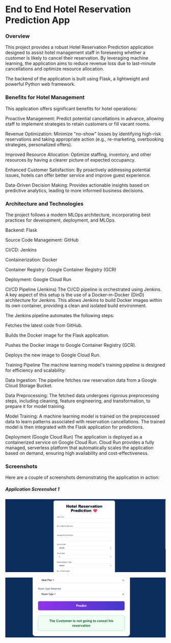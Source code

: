 # End to End Hotel Reservation Prediction App


### Overview

This project provides a robust Hotel Reservation Prediction application designed to assist hotel management staff in foreseeing whether a customer is likely to cancel their reservation. By leveraging machine learning, the application aims to reduce revenue loss due to last-minute cancellations and optimize resource allocation.

The backend of the application is built using Flask, a lightweight and powerful Python web framework.

### Benefits for Hotel Management
This application offers significant benefits for hotel operations:

Proactive Management: Predict potential cancellations in advance, allowing staff to implement strategies to retain customers or fill vacant rooms.

Revenue Optimization: Minimize "no-show" losses by identifying high-risk reservations and taking appropriate action (e.g., re-marketing, overbooking strategies, personalized offers).

Improved Resource Allocation: Optimize staffing, inventory, and other resources by having a clearer picture of expected occupancy.

Enhanced Customer Satisfaction: By proactively addressing potential issues, hotels can offer better service and improve guest experience.

Data-Driven Decision Making: Provides actionable insights based on predictive analytics, leading to more informed business decisions.

### Architecture and Technologies
The project follows a modern MLOps architecture, incorporating best practices for development, deployment, and MLOps.

Backend: Flask

Source Code Management: GitHub

CI/CD: Jenkins

Containerization: Docker

Container Registry: Google Container Registry (GCR)

Deployment: Google Cloud Run

CI/CD Pipeline (Jenkins)
The CI/CD pipeline is orchestrated using Jenkins. A key aspect of this setup is the use of a Docker-in-Docker (DinD) architecture for Jenkins. This allows Jenkins to build Docker images within its own container, providing a clean and isolated build environment.

The Jenkins pipeline automates the following steps:

Fetches the latest code from GitHub.

Builds the Docker image for the Flask application.

Pushes the Docker image to Google Container Registry (GCR).

Deploys the new image to Google Cloud Run.

Training Pipeline
The machine learning model's training pipeline is designed for efficiency and scalability:

Data Ingestion: The pipeline fetches raw reservation data from a Google Cloud Storage Bucket.

Data Preprocessing: The fetched data undergoes rigorous preprocessing steps, including cleaning, feature engineering, and transformation, to prepare it for model training.

Model Training: A machine learning model is trained on the preprocessed data to learn patterns associated with reservation cancellations. The trained model is then integrated with the Flask application for predictions.

Deployment (Google Cloud Run)
The application is deployed as a containerized service on Google Cloud Run. Cloud Run provides a fully managed, serverless platform that automatically scales the application based on demand, ensuring high availability and cost-effectiveness.


### Screenshots
Here are a couple of screenshots demonstrating the application in action:

##### Application Screenshot 1

![Screenshot 1](https://github.com/maskedwolf4/Hotel-Reservation-Prediction/blob/main/images/img1.png)

![Screenshot 2](https://github.com/maskedwolf4/Hotel-Reservation-Prediction/blob/main/images/img2.png)
